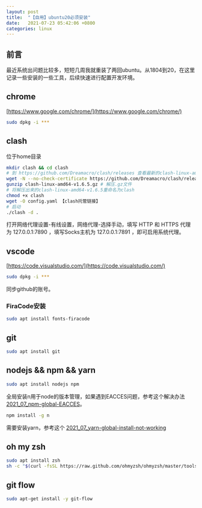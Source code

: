 ```yaml
---
layout: post
title:  "【自用】ubuntu20必须安装"
date:   2021-07-23 05:42:06 +0800
categories: linux
---
```


## 前言

最近系统出问题比较多，短短几周我就重装了两回ubuntu。从1804到20，在这里记录一些安装的一些工具，后续快速进行配置开发环境。

## chrome

[https://www.google.com/chrome/](https://www.google.com/chrome/)

```bash
sudo dpkg -i ***
```
## clash

位于home目录

```bash
mkdir clash && cd clash
# 到 https://github.com/Dreamacro/clash/releases 查看最新的clash-linux-amd64版本并替换下面的链接
wget -N --no-check-certificate https://github.com/Dreamacro/clash/releases/download/v1.6.5/clash-linux-amd64-v1.6.5.gz
gunzip clash-linux-amd64-v1.6.5.gz # 解压.gz文件
# 将解压出来的clash-linux-amd64-v1.6.5重命名为clash
chmod +x clash
wget -O config.yaml 【clash托管链接】
# 启动
./clash -d .
```
打开网络代理设置-有线设置，网络代理-选择手动，填写 HTTP 和 HTTPS 代理为 127.0.0.1:7890 ，填写Socks主机为 127.0.0.1:7891 ，即可启用系统代理。

## vscode

[https://code.visualstudio.com/](https://code.visualstudio.com/)

```bash
sudo dpkg -i ***
```

同步github的账号。

### FiraCode安装

```bash
sudo apt install fonts-firacode
```

## git

```bash
sudo apt install git 
```

## nodejs && npm && yarn

```bash
sudo apt install nodejs npm
```

全局安装n用于node的版本管理，如果遇到EACCES问题，参考这个解决办法[2021_07_npm-global-EACCES](https://gzhiyi.top/blog/2021_07_npm-global-EACCES)。

```bash
npm install -g n
```

需要安装yarn，参考这个
[2021_07_yarn-global-install-not-working](https://gzhiyi.top/blog/2021_07_yarn-global-install-not-working)

## oh my zsh

```bash
sudo apt install zsh
sh -c "$(curl -fsSL https://raw.github.com/ohmyzsh/ohmyzsh/master/tools/install.sh)"
```

## git flow

```bash
sudo apt-get install -y git-flow
```